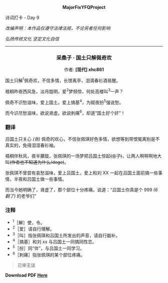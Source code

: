**<center>MajorFixYFQProject</center>**

<p color='red'>诗词打卡 - Day 9</p>

*改编声明：本作品仅遵守法律法规，不论另者任何影响*

*弘扬传统文化 坚定文化自信*

---

<h3><center>采桑子 · 国土只解佩奇欢</center></h3>

<center>作者: <b>[现代] xhc861</b></center>

国土只解<sup>1</sup>佩奇欢，不信多情，长恨离亭，泪滴春衫酒易醒。

梧桐昨夜西风急，淡月胧明，爱<sup>2</sup>梦频惊，何处高楼叫<sup>3</sup>一声？

佩奇不识愁滋味，爱上国土。爱上搞基<sup>4</sup>，为赋夜扮<sup>5</sup>强说愁。

而今识尽愁滋味，欲说肾虚。欲说刺痛<sup>6</sup>，却道“国土好个奸”！

### 翻译

吕国土只关心 *(张)* 佩奇的欢心，不信张佩琪好色多情，欲想等到带恨冤离别是不真实的，免得泪湿春衫袖。

梧桐伴秋风，夜半朦胧，张佩琪的一场梦把吕国土惊起~~(立了)~~，让两人啊啊啊地大叫~~(作者也不知道为什么/doge)~~。

张佩琪不曾尝有哀愁滋味，爱上吕国土，爱上和刘 XX 一起在吕国土面前搞一些事情，半夜和吕国土做一些事情。

而当今她明确了，肾虚了，那个部位十分疼痛。说道：“吕国土你真是个 999 *(6 翻了)* 的老爷们”

### 注释

- <sup>1</sup>［解］使，令。
- <sup>2</sup>［爱］请自行理解。
- <sup>3</sup>［叫］指张佩琪和吕国土所发出的声音，请自行脑补。
- <sup>4</sup>［搞基］和刘 xx 与吕国土一同搞同性恋。
- <sup>5</sup>［扮］同“伴”，与吕国土一同学习。
- <sup>6</sup>［刺痛］指张佩琪的某个部位疼痛。

> 已审无误

**Download PDF [Here](https://about.siiway.top/YFQProject/poem/9-采桑子·国土只解佩奇欢.pdf ':ignore')**